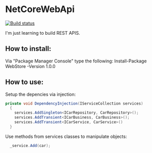 # NetCoreWebApi
[![Build status](https://ci.appveyor.com/api/projects/status/g3yrhq2st5v8fx8t/branch/master?svg=true)](https://ci.appveyor.com/project/nallonp/netcorerest-api/branch/master)

I'm just learning to build REST APIS.

## How to install:

Via "Package Manager Console" type the following:
Install-Package WebStore -Version 1.0.0

## How to use:

Setup the depencies via injection:
```cs
private void DependencyInjection(IServiceCollection services)
  {
    services.AddSingleton<ICarRepository, CarRepository>();
    services.AddTransient<ICarBusiness, CarBusiness>();
    services.AddTransient<ICarService, CarService>()
  }
```
Use methods from services classes to manipulate objects:
```cs
  _service.Add(car);
```
